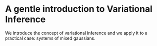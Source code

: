 # A gentle introduction to Variational Inference

We introduce the concept of variational inference and we apply it to a practical case: systems of mixed gaussians.
